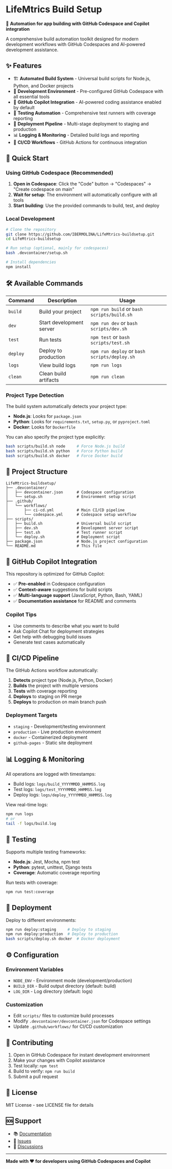 # LifeMtrics Build Setup

🚀 **Automation for app building with GitHub Codespace and Copilot integration**

A comprehensive build automation toolkit designed for modern development workflows with GitHub Codespaces and AI-powered development assistance.

## ✨ Features

- 🏗️ **Automated Build System** - Universal build scripts for Node.js, Python, and Docker projects
- 🔧 **Development Environment** - Pre-configured GitHub Codespace with all essential tools
- 🤖 **GitHub Copilot Integration** - AI-powered coding assistance enabled by default
- 🧪 **Testing Automation** - Comprehensive test runners with coverage reporting
- 🚀 **Deployment Pipeline** - Multi-stage deployment to staging and production
- 📊 **Logging & Monitoring** - Detailed build logs and reporting
- 🔄 **CI/CD Workflows** - GitHub Actions for continuous integration

## 🚀 Quick Start

### Using GitHub Codespace (Recommended)

1. **Open in Codespace**: Click the "Code" button → "Codespaces" → "Create codespace on main"
2. **Wait for setup**: The environment will automatically configure with all tools
3. **Start building**: Use the provided commands to build, test, and deploy

### Local Development

```bash
# Clone the repository
git clone https://github.com/IBERMOLINA/LifeMtrics-buildsetup.git
cd LifeMtrics-buildsetup

# Run setup (optional, mainly for codespaces)
bash .devcontainer/setup.sh

# Install dependencies
npm install
```

## 🛠️ Available Commands

| Command | Description | Usage |
|---------|-------------|-------|
| `build` | Build your project | `npm run build` or `bash scripts/build.sh` |
| `dev` | Start development server | `npm run dev` or `bash scripts/dev.sh` |
| `test` | Run tests | `npm test` or `bash scripts/test.sh` |
| `deploy` | Deploy to production | `npm run deploy` or `bash scripts/deploy.sh` |
| `logs` | View build logs | `npm run logs` |
| `clean` | Clean build artifacts | `npm run clean` |

### Project Type Detection

The build system automatically detects your project type:
- **Node.js**: Looks for `package.json`
- **Python**: Looks for `requirements.txt`, `setup.py`, or `pyproject.toml`
- **Docker**: Looks for `Dockerfile`

You can also specify the project type explicitly:
```bash
bash scripts/build.sh node     # Force Node.js build
bash scripts/build.sh python   # Force Python build  
bash scripts/build.sh docker   # Force Docker build
```

## 📁 Project Structure

```
LifeMtrics-buildsetup/
├── .devcontainer/
│   ├── devcontainer.json      # Codespace configuration
│   └── setup.sh               # Environment setup script
├── .github/
│   └── workflows/
│       ├── ci-cd.yml          # Main CI/CD pipeline
│       └── codespace.yml      # Codespace setup workflow
├── scripts/
│   ├── build.sh               # Universal build script
│   ├── dev.sh                 # Development server script
│   ├── test.sh                # Test runner script
│   └── deploy.sh              # Deployment script
├── package.json               # Node.js project configuration
└── README.md                  # This file
```

## 🤖 GitHub Copilot Integration

This repository is optimized for GitHub Copilot:

- ✅ **Pre-enabled** in Codespace configuration
- ✅ **Context-aware** suggestions for build scripts
- ✅ **Multi-language support** (JavaScript, Python, Bash, YAML)
- ✅ **Documentation assistance** for README and comments

### Copilot Tips
- Use comments to describe what you want to build
- Ask Copilot Chat for deployment strategies
- Get help with debugging build issues
- Generate test cases automatically

## 🔄 CI/CD Pipeline

The GitHub Actions workflow automatically:

1. **Detects** project type (Node.js, Python, Docker)
2. **Builds** the project with multiple versions
3. **Tests** with coverage reporting
4. **Deploys** to staging on PR merge
5. **Deploys** to production on main branch push

### Deployment Targets

- `staging` - Development/testing environment
- `production` - Live production environment  
- `docker` - Containerized deployment
- `github-pages` - Static site deployment

## 📊 Logging & Monitoring

All operations are logged with timestamps:
- Build logs: `logs/build_YYYYMMDD_HHMMSS.log`
- Test logs: `logs/test_YYYYMMDD_HHMMSS.log`
- Deploy logs: `logs/deploy_YYYYMMDD_HHMMSS.log`

View real-time logs:
```bash
npm run logs
# or
tail -f logs/build.log
```

## 🧪 Testing

Supports multiple testing frameworks:
- **Node.js**: Jest, Mocha, npm test
- **Python**: pytest, unittest, Django tests
- **Coverage**: Automatic coverage reporting

Run tests with coverage:
```bash
npm run test:coverage
```

## 🚀 Deployment

Deploy to different environments:
```bash
npm run deploy:staging     # Deploy to staging
npm run deploy:production  # Deploy to production
bash scripts/deploy.sh docker  # Docker deployment
```

## ⚙️ Configuration

### Environment Variables
- `NODE_ENV` - Environment mode (development/production)
- `BUILD_DIR` - Build output directory (default: build)
- `LOG_DIR` - Log directory (default: logs)

### Customization
- Edit `scripts/` files to customize build processes
- Modify `.devcontainer/devcontainer.json` for Codespace settings
- Update `.github/workflows/` for CI/CD customization

## 🤝 Contributing

1. Open in GitHub Codespace for instant development environment
2. Make your changes with Copilot assistance
3. Test locally: `npm test`
4. Build to verify: `npm run build`
5. Submit a pull request

## 📝 License

MIT License - see LICENSE file for details

## 🆘 Support

- 📚 [Documentation](https://github.com/IBERMOLINA/LifeMtrics-buildsetup/wiki)
- 🐛 [Issues](https://github.com/IBERMOLINA/LifeMtrics-buildsetup/issues)
- 💬 [Discussions](https://github.com/IBERMOLINA/LifeMtrics-buildsetup/discussions)

---

**Made with ❤️ for developers using GitHub Codespaces and Copilot**
